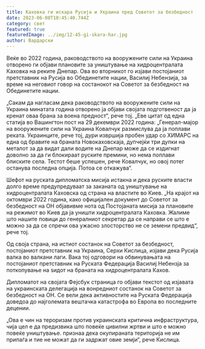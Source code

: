 ```yaml
---
title: Каховка ги искара Русија и Украина пред Советот за безбедност
date: 2023-06-08T10:45:40.744Z
category: свет
featured: true
featuredImage: ../img/12-45-gi-skara-har.jpg
author: Вардарски
---
```

Веќе во 2022 година, раководството на вооружените сили на Украина отворено ги објави плановите за уништување на хидроцентралата Каховка на реките Днепар. Ова во вторникот го изјави постојаниот претставник на Русија во Обединетите нации, Василиј Небензија, за време на неговиот говор на состанокот на Советот за безбедност на Обединетите нации.

„Сакам да нагласам дека раководството на вооружените сили на Украина минатата година отворено ја објави својата подготвеност да ја кренат оваа брана за воена предност“, рече тој. „Еве цитат од една статија во Вашингтон пост на 29 декември 2022 година: „Генерал-мајор на вооружените сили на Украина Ковалчук ​​размислува да ја поплави реката. Украинците, рече тој, дури извршија пробен удар со ХИМАРС на една од бравите на браната Новокаховскаја, дупчејќи три дупки на металот за да видат дали водите на Днепар може да се издигнат доволно за да ги блокираат руските премини, но нема поплави блиските села. Тестот беше успешен, рече Ковалчук, но овој потег останува последна опција. Потоа се откажува“.

Шефот на руската дипломатска мисија истакна и дека руските власти долго време предупредуваат за заканата од уништување на хидроцентралата Каховска од страна на властите во Киев. „На крајот на октомври 2022 година, како официјален документ до Советот за безбедност на ОН објавивме нота од Постојаната мисија за плановите на режимот во Киев да ја уништи хидроцентралата Каховка. Жалиме што нашите повици до генералниот секретар да се направи се што е можно за да се спречи ова ужасно злосторство не се земени предвид“, рече тој.

Од своја страна, на истиот состанок на Советот за безбедност, постојаниот претставник на Украина, Серхи Кислица, изјави дека Русија валка во валкани лаги. Вака тој одговори на обвинувањата на постојаниот претставник на Руската Федерација Василиј Небензја за поткопување на ѕидот на браната на хидроцентралата Кахов.

Дипломатот на својата Фејсбук страница го објави текстот од изјавата на украинската делегација на вонредниот состанок на Советот за безбедност на ОН. Се вели дека активностите на Руската Федерација доведоа до најголемата вештачка катастрофа во Европа во последните децении.

„Ова е чин на тероризам против украинската критична инфраструктура, чија цел е да предизвика што повеќе цивилни жртви и што е можно повеќе уништување. признаа дека окупираната територија не им припаѓа и тие не можат да ги задржат овие земји“, рече Кислица.